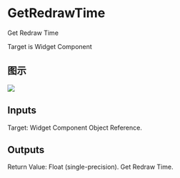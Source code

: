 # GetRedrawTime

Get Redraw Time

Target is Widget Component

## 图示

![]($-20221218-21221298.png)

## Inputs

Target: Widget Component Object Reference.  

## Outputs

Return Value: Float (single-precision). Get Redraw Time.

